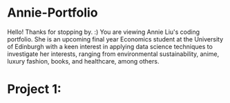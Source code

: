 # Annie-Portfolio
Hello! Thanks for stopping by. :) You are viewing Annie Liu's coding portfolio. She is an upcoming final year Economics student at the University of Edinburgh with a keen interest in applying data science techniques to investigate her interests, ranging from environmental sustainability, anime, luxury fashion, books, and healthcare, among others.

# Project 1:
